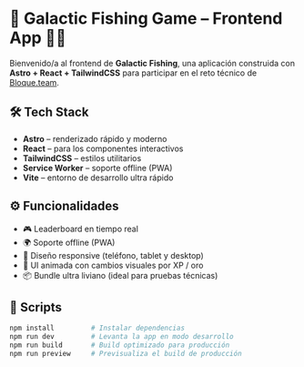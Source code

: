 # 🌌 Galactic Fishing Game – Frontend App 🎣🚀

Bienvenido/a al frontend de **Galactic Fishing**, una aplicación construida con **Astro + React + TailwindCSS** para participar en el reto técnico de [Bloque.team](https://bloque.team).

## 🛠️ Tech Stack

- **Astro** – renderizado rápido y moderno
- **React** – para los componentes interactivos
- **TailwindCSS** – estilos utilitarios
- **Service Worker** – soporte offline (PWA)
- **Vite** – entorno de desarrollo ultra rápido

## ⚙️ Funcionalidades

- 🎮 Leaderboard en tiempo real
- 🌍 Soporte offline (PWA)
- 📱 Diseño responsive (teléfono, tablet y desktop)
- 🎨 UI animada con cambios visuales por XP / oro
- 📦 Bundle ultra liviano (ideal para pruebas técnicas)

## 🚀 Scripts

```bash
npm install         # Instalar dependencias
npm run dev         # Levanta la app en modo desarrollo
npm run build       # Build optimizado para producción
npm run preview     # Previsualiza el build de producción
```
